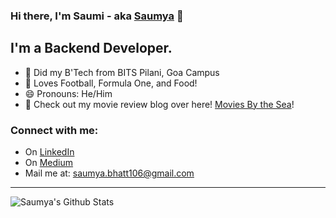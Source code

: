 

### Hi there, I'm Saumi - aka [Saumya]((https://saumya-bhatt.github.io/me/)) 👋

## I'm a Backend Developer.
- 👯 Did my B'Tech from BITS Pilani, Goa Campus
- 🥅 Loves Football, Formula One, and Food!
- 😄 Pronouns: He/Him
- 🍿 Check out my movie review blog over here! [Movies By the Sea](https://mbts.studio)! 

### Connect with me:
- On [LinkedIn](https://www.linkedin.com/in/saumya-bhatt-2000/)
- On [Medium](https://medium.com/@SaumyaBhatt106)
- Mail me at: saumya.bhatt106@gmail.com

---

<img align="left" alt="Saumya's Github Stats" src="https://github-readme-stats.vercel.app/api?username=Saumya-Bhatt&show_icons=true&hide_border=true" />
